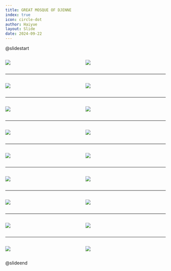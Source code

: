 ```yaml
---
title: GREAT MOSQUE OF DJENNE
index: true
icon: circle-dot
author: Haiyue
layout: Slide
date: 2024-09-22
---
```

 
@slidestart

<div style="display:flex">
<div style="flex:1">

![](https://raw.githubusercontent.com/yclord/reading/refs/heads/master/english/Level-N/GREAT%20MOSQUE%20OF%20DJENNE/001.webp)
</div>
<div style="flex:1">

![](https://raw.githubusercontent.com/yclord/reading/refs/heads/master/english/Level-N/GREAT%20MOSQUE%20OF%20DJENNE/002.webp)
</div>
</div>

---

<div style="display:flex">
<div style="flex:1">

![](https://raw.githubusercontent.com/yclord/reading/refs/heads/master/english/Level-N/GREAT%20MOSQUE%20OF%20DJENNE/003.webp)
</div>
<div style="flex:1">

![](https://raw.githubusercontent.com/yclord/reading/refs/heads/master/english/Level-N/GREAT%20MOSQUE%20OF%20DJENNE/004.webp)
</div>
</div>

---

<div style="display:flex">
<div style="flex:1">

![](https://raw.githubusercontent.com/yclord/reading/refs/heads/master/english/Level-N/GREAT%20MOSQUE%20OF%20DJENNE/005.webp)
</div>
<div style="flex:1">

![](https://raw.githubusercontent.com/yclord/reading/refs/heads/master/english/Level-N/GREAT%20MOSQUE%20OF%20DJENNE/006.webp)
</div>
</div>

---

<div style="display:flex">
<div style="flex:1">

![](https://raw.githubusercontent.com/yclord/reading/refs/heads/master/english/Level-N/GREAT%20MOSQUE%20OF%20DJENNE/007.webp)
</div>
<div style="flex:1">

![](https://raw.githubusercontent.com/yclord/reading/refs/heads/master/english/Level-N/GREAT%20MOSQUE%20OF%20DJENNE/008.webp)
</div>
</div>

---

<div style="display:flex">
<div style="flex:1">

![](https://raw.githubusercontent.com/yclord/reading/refs/heads/master/english/Level-N/GREAT%20MOSQUE%20OF%20DJENNE/009.webp)
</div>
<div style="flex:1">

![](https://raw.githubusercontent.com/yclord/reading/refs/heads/master/english/Level-N/GREAT%20MOSQUE%20OF%20DJENNE/010.webp)
</div>
</div>

---

<div style="display:flex">
<div style="flex:1">

![](https://raw.githubusercontent.com/yclord/reading/refs/heads/master/english/Level-N/GREAT%20MOSQUE%20OF%20DJENNE/011.webp)
</div>
<div style="flex:1">

![](https://raw.githubusercontent.com/yclord/reading/refs/heads/master/english/Level-N/GREAT%20MOSQUE%20OF%20DJENNE/012.webp)
</div>
</div>

---

<div style="display:flex">
<div style="flex:1">

![](https://raw.githubusercontent.com/yclord/reading/refs/heads/master/english/Level-N/GREAT%20MOSQUE%20OF%20DJENNE/013.webp)
</div>
<div style="flex:1">

![](https://raw.githubusercontent.com/yclord/reading/refs/heads/master/english/Level-N/GREAT%20MOSQUE%20OF%20DJENNE/014.webp)
</div>
</div>

---

<div style="display:flex">
<div style="flex:1">

![](https://raw.githubusercontent.com/yclord/reading/refs/heads/master/english/Level-N/GREAT%20MOSQUE%20OF%20DJENNE/015.webp)
</div>
<div style="flex:1">

![](https://raw.githubusercontent.com/yclord/reading/refs/heads/master/english/Level-N/GREAT%20MOSQUE%20OF%20DJENNE/016.webp)
</div>
</div>

---

<div style="display:flex">
<div style="flex:1">

![](https://raw.githubusercontent.com/yclord/reading/refs/heads/master/english/Level-N/GREAT%20MOSQUE%20OF%20DJENNE/017.webp)
</div>
<div style="flex:1">

![](https://raw.githubusercontent.com/yclord/reading/refs/heads/master/english/Level-N/GREAT%20MOSQUE%20OF%20DJENNE/018.webp)
</div>
</div>

@slideend